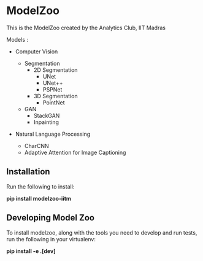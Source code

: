 # ModelZoo

This is the ModelZoo created by the Analytics Club, IIT Madras

Models : 

* Computer Vision
  * Segmentation
    * 2D Segmentation
      * UNet 
      * UNet++
      * PSPNet
    * 3D Segmentation
      * PointNet
  * GAN
    * StackGAN
    * Inpainting

* Natural Language Processing
  * CharCNN
  * Adaptive Attention for Image Captioning

## Installation

Run the following to install:

**pip install modelzoo-iitm**

## Developing Model Zoo

To install modelzoo, along with the tools you need to develop and run tests, run the following in your virtualenv:

**pip install -e .[dev]**